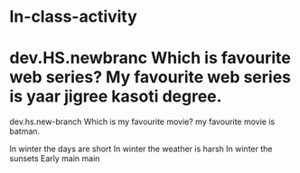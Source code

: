 # In-class-activity
 dev.HS.newbranc
Which is favourite web series?
My favourite web series is yaar jigree kasoti degree.
=======
dev.hs.new-branch
Which is my favourite movie?
my favourite movie is batman.

In winter the days are short
In winter the weather is harsh
In winter the sunsets Early
main
 main
